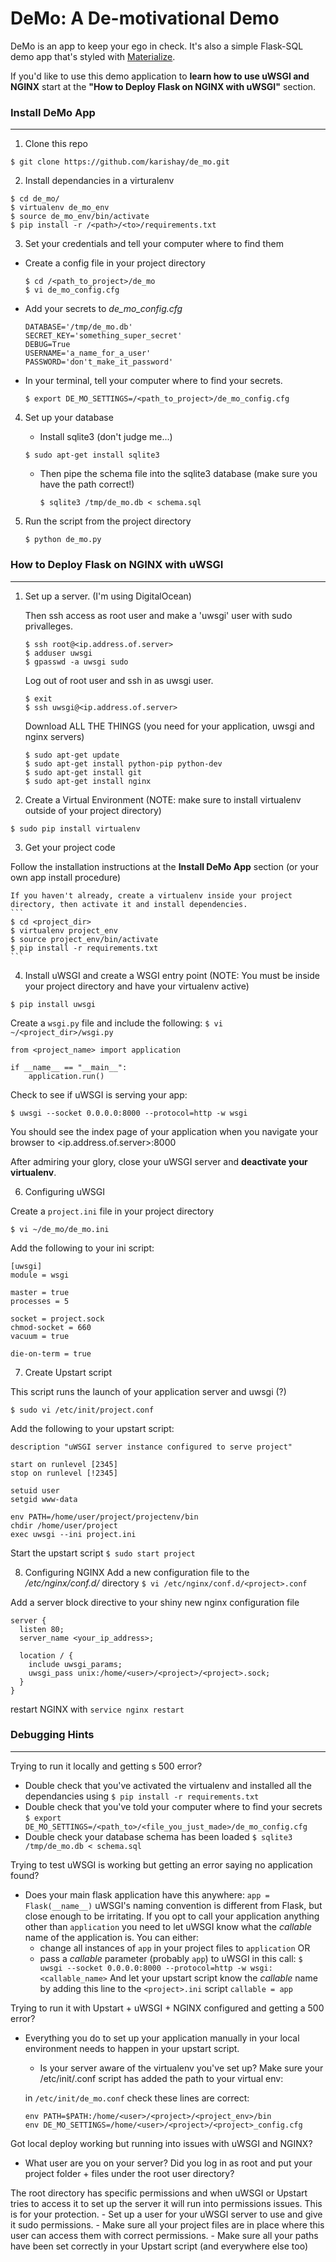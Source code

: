 # DeMo: A De-motivational Demo

 DeMo is an app to keep your ego in check. It's also a simple Flask-SQL demo app that's styled with [Materialize](http://materializecss.com/).

 If you'd like to use this demo application to **learn how to use uWSGI and NGINX** start at the **"How to Deploy Flask on NGINX with uWSGI"** section.

### Install DeMo App
*****


1. Clone this repo

 ```
 $ git clone https://github.com/karishay/de_mo.git
 ```

2. Install dependancies in a virturalenv

 ```
 $ cd de_mo/
 $ virtualenv de_mo_env
 $ source de_mo_env/bin/activate
 $ pip install -r /<path>/<to>/requirements.txt
 ```

3. Set your credentials and tell your computer where to find them
 * Create a config file in your project directory
   ```
   $ cd /<path_to_project>/de_mo
   $ vi de_mo_config.cfg
   ```
  * Add your secrets to *de_mo_config.cfg*

     ```
     DATABASE='/tmp/de_mo.db'
     SECRET_KEY='something_super_secret'
     DEBUG=True
     USERNAME='a_name_for_a_user'
     PASSWORD='don't_make_it_password'
     ```

 * In your terminal, tell your computer where to find your secrets.

    ```
    $ export DE_MO_SETTINGS=/<path_to_project>/de_mo_config.cfg
    ```

4. Set up your database

    * Install sqlite3 (don't judge me...)

     ```
     $ sudo apt-get install sqlite3
     ```

   * Then pipe the schema file into the sqlite3 database
     (make sure you have the path correct!)

     ```
     $ sqlite3 /tmp/de_mo.db < schema.sql
     ```

5. Run the script from the project directory

   ```
   $ python de_mo.py
   ```


### How to Deploy Flask on NGINX with uWSGI
*******

1. Set up a server. (I'm using DigitalOcean)

    Then ssh access as root user and make a 'uwsgi' user with sudo privalleges.
    ```
    $ ssh root@<ip.address.of.server>
    $ adduser uwsgi
    $ gpasswd -a uwsgi sudo
    ```

    Log out of root user and ssh in as uwsgi user.
    ```
    $ exit
    $ ssh uwsgi@<ip.address.of.server>
    ```

    Download ALL THE THINGS (you need for your application, uwsgi and nginx servers)
    ```
    $ sudo apt-get update
    $ sudo apt-get install python-pip python-dev
    $ sudo apt-get install git
    $ sudo apt-get install nginx
    ```

2. Create a Virtual Environment
  (NOTE: make sure to install virtualenv outside of your project directory)
  ```
  $ sudo pip install virtualenv
  ```

3. Get your project code

  Follow the installation instructions at the **Install DeMo App** section (or your own app install procedure)

    If you haven't already, create a virtualenv inside your project directory, then activate it and install dependencies.
    ```
    $ cd <project_dir>
    $ virtualenv project_env
    $ source project_env/bin/activate
    $ pip install -r requirements.txt
    ```


4. Install uWSGI and create a WSGI entry point
  (NOTE: You must be inside your project directory and have your virtualenv active)

  ```
  $ pip install uwsgi
  ```

  Create a `wsgi.py` file and include the following:
  `$ vi ~/<project_dir>/wsgi.py`

  ```
  from <project_name> import application

  if __name__ == "__main__":
      application.run()
  ```

  Check to see if uWSGI is serving your app:
  ```
  $ uwsgi --socket 0.0.0.0:8000 --protocol=http -w wsgi
  ```

  You should see the index page of your application when you navigate your browser to <ip.address.of.server>:8000

  After admiring your glory, close your uWSGI server and **deactivate your virtualenv**.

6. Configuring uWSGI

  Create a `project.ini` file in your project directory
  ```
  $ vi ~/de_mo/de_mo.ini
  ```
  Add the following to your ini script:
  ```
  [uwsgi]
  module = wsgi

  master = true
  processes = 5

  socket = project.sock
  chmod-socket = 660
  vacuum = true

  die-on-term = true
  ```

7. Create Upstart script

  This script runs the launch of your application server and uwsgi (?)
  ```
  $ sudo vi /etc/init/project.conf
  ```

  Add the following to your upstart script:
  ```
  description "uWSGI server instance configured to serve project"

  start on runlevel [2345]
  stop on runlevel [!2345]

  setuid user
  setgid www-data

  env PATH=/home/user/project/projectenv/bin
  chdir /home/user/project
  exec uwsgi --ini project.ini
  ```

  Start the upstart script
  `$ sudo start project`

8. Configuring NGINX
  Add a new configuration file to the */etc/nginx/conf.d/* directory
  `$ vi /etc/nginx/conf.d/<project>.conf`

  Add a server block directive to your shiny new nginx configuration file
  ```
  server {
    listen 80;
    server_name <your_ip_address>;

    location / {
      include uwsgi_params;
      uwsgi_pass unix:/home/<user>/<project>/<project>.sock;
    }
  }
  ```

  restart NGINX with `service nginx restart`

### Debugging Hints
*****

Trying to run it locally and getting s 500 error?
  - Double check that you've activated the virtualenv and installed all the dependancies using
    `$ pip install -r requirements.txt`
  - Double check that you've told your computer where to find your secrets
    `$ export DE_MO_SETTINGS=/<path_to>/<file_you_just_made>/de_mo_config.cfg`
  - Double check your database schema has been loaded
    `$ sqlite3 /tmp/de_mo.db < schema.sql`

Trying to test uWSGI is working but getting an error saying no application found?
  - Does your main flask application have this anywhere: ` app = Flask(__name__) `
    uWSGI's naming convention is different from Flask, but close enough to be irritating. If you opt to call your application anything other than `application` you need to let uWSGI know what the *callable* name of the application is. You can either:
      * change all instances of `app` in your project files to `application` OR
      * pass a *callable* parameter (probably `app`) to uWSGI in this call:
        `$ uwsgi --socket 0.0.0.0:8000 --protocol=http -w wsgi:<callable_name>`
        And let your upstart script know the *callable* name by adding this line to the `<project>.ini` script
        `callable = app`


Trying to run it with Upstart + uWSGI + NGINX configured and getting a 500 error?
  - Everything you do to set up your application manually in your local environment needs to happen in your upstart script.
    - Is your server aware of the virtualenv you've set up? Make sure your /etc/init/<project>.conf script has added the path to your virtual env:

    in `/etc/init/de_mo.conf` check these lines are correct:
    ```
    env PATH=$PATH:/home/<user>/<project>/<project_env>/bin
    env DE_MO_SETTINGS=/home/<user>/<project>/<project>_config.cfg
    ```

Got local deploy working but running into issues with uWSGI and NGINX?
  - What user are you on your server? Did you log in as root and put your project folder + files under the root user directory?

  The root directory has specific permissions and when uWSGI or Upstart tries to access it to set up the server it will run into permissions issues. This is for your protection.
    - Set up a user for your uWSGI server to use and give it sudo permissions.
    - Make sure all your project files are in place where this user can access them with correct permissions.
    - Make sure all your paths have been set correctly in your Upstart script (and everywhere else too)
